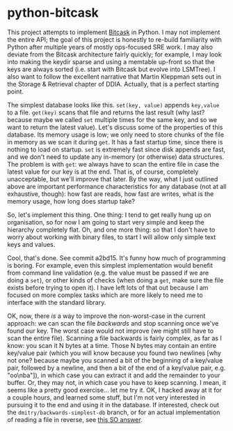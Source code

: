 # python-bitcask
This project attempts to implement [Bitcask](https://riak.com/assets/bitcask-intro.pdf) in Python. I may not implement the entire API; the goal of this project is honestly to re-build familiarity with Python after multiple years of mostly ops-focused SRE work. I may also deviate from the Bitcask architecture fairly quickly; for example, I may look into making the keydir sparse and using a memtable up-front so that the keys are always sorted (i.e. start with Bitcask but evolve into LSMTree). I also want to follow the excellent narrative that Martin Kleppman sets out in the Storage & Retrieval chapter of DDIA. Actually, that is a perfect starting point.

The simplest database looks like this. `set(key, value)` appends `key,value` to a file. `get(key)` scans that file and returns the last result (why last? because maybe we called `set` multiple times for the same key, and so we want to return the latest value). Let's discuss some of the properties of this database. Its memory usage is low; we only need to store chunks of the file in memory as we scan it during `get`. It has a fast startup time, since there is nothing to load on startup. `set` is extremely fast since disk appends are fast, and we don't need to update any in-memory (or otherwise) data structures. The problem is with `get`: we always have to scan the entire file in case the latest value for our key is at the end. That is, of course, completely unacceptable, but we'll improve that later. By the way, what I just outlined above are important performance characteristics for any database (not at all exhaustive, though): how fast are reads, how fast are writes, what is the memory usage, how long does startup take?

So, let's implement this thing. One thing: I tend to get really hung up on organisation, so for now I am going to start very simple and keep the hierarchy completely flat. Oh, and one more thing: so that I don't have to worry about working with binary files, to start I will allow only simple text keys and values.

Cool, that's done. See commit a2bd15. It's funny how much of programming is boring. For example, even this simplest implementation would benefit from command line validation (e.g. the value must be passed if we are doing a `set`), or other kinds of checks (when doing a `get`, make sure the file exists before trying to open it). I have left lots of that out because I am focused on more complex tasks which are more likely to need me to interface with the standard library.

OK, now, there *is* a way to improve the non-worst-case in the current approach: we can scan the file *backwards* and stop scanning once we've found our key. The worst case would not improve (we might still have to scan the entire file). Scanning a file backwards is fairly complex, as far as I know: you scan it N bytes at a time. Those N bytes may contain an entire key/value pair (which you will know because you found two newlines [why not one? because maybe you scanned a bit of the beginning of a key/value pair, followed by a newline, and then a bit of the end of a key/value pair, e.g. "oo\nba"]), in which case you can extract it and add the remainder to your buffer. Or, they may not, in which case you have to keep scanning. I mean, it seems like a pretty good exercise... let me try it. OK, I hacked away at it for a couple hours, and learned some stuff, but I'm not very interested in pursuing it to the end and using it in the database. If interested, check out the `dmitry/backwards-simplest-db` branch, or for an actual implementation of reading a file in reverse, see [this SO answer](https://stackoverflow.com/a/23646049/410963).